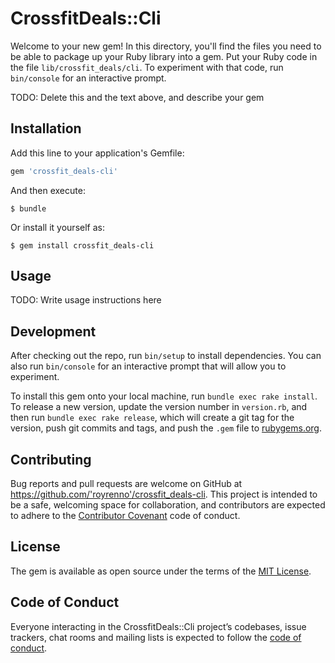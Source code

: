 # CrossfitDeals::Cli

Welcome to your new gem! In this directory, you'll find the files you need to be able to package up your Ruby library into a gem. Put your Ruby code in the file `lib/crossfit_deals/cli`. To experiment with that code, run `bin/console` for an interactive prompt.

TODO: Delete this and the text above, and describe your gem

## Installation

Add this line to your application's Gemfile:

```ruby
gem 'crossfit_deals-cli'
```

And then execute:

    $ bundle

Or install it yourself as:

    $ gem install crossfit_deals-cli

## Usage

TODO: Write usage instructions here

## Development

After checking out the repo, run `bin/setup` to install dependencies. You can also run `bin/console` for an interactive prompt that will allow you to experiment.

To install this gem onto your local machine, run `bundle exec rake install`. To release a new version, update the version number in `version.rb`, and then run `bundle exec rake release`, which will create a git tag for the version, push git commits and tags, and push the `.gem` file to [rubygems.org](https://rubygems.org).

## Contributing

Bug reports and pull requests are welcome on GitHub at https://github.com/'royrenno'/crossfit_deals-cli. This project is intended to be a safe, welcoming space for collaboration, and contributors are expected to adhere to the [Contributor Covenant](http://contributor-covenant.org) code of conduct.

## License

The gem is available as open source under the terms of the [MIT License](https://opensource.org/licenses/MIT).

## Code of Conduct

Everyone interacting in the CrossfitDeals::Cli project’s codebases, issue trackers, chat rooms and mailing lists is expected to follow the [code of conduct](https://github.com/'royrenno'/crossfit_deals-cli/blob/master/CODE_OF_CONDUCT.md).
